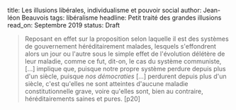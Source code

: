title: Les illusions libérales, individualisme et pouvoir social
author: Jean-léon Beauvois
tags: libéralisme
headline: Petit traité des grandes illusions
read_on: Septembre 2019
status: Draft

> Reposant en effet sur la proposition selon laquelle il est des systèmes de gouvernement héréditairement malades, lesquels s'effondrent alors un jour ou l'autre sous le simple effet de l'évolution délétère de leur maladie, comme ce fut, dit-on, le cas du système communiste, […] implique que, puisque notre propre système perdure depuis plus d'un siècle, puisque *nos démocraties* […] perdurent depuis plus d'un siècle, c'est qu'elles ne sont atteintes d'aucune maladie constitutionnelle grave, voire qu'elles sont, bien au contraire, héréditairements saines et pures. [p20]
